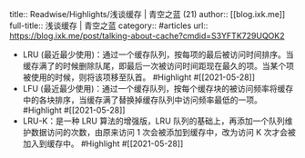 title:: Readwise/Highlights/浅谈缓存 | 青空之蓝 (21)
author:: [[blog.ixk.me]]
full-title:: 浅谈缓存 | 青空之蓝
category:: #articles
url:: https://blog.ixk.me/post/talking-about-cache?cmdid=S3YFTK729UQOK2

- LRU (最近最少使用)：通过一个缓存队列，按每项的最后被访问时间排序。当缓存满了的时候删除队尾，即最后一次被访问时间距现在最久的项。当某个项被使用的时候，则将该项移至队首。 #Highlight #[[2021-05-28]]
- LFU (最近最少使用)：通过一个缓存队列，按每个缓存块的被访问频率将缓存中的各块排序，当缓存满了替换掉缓存队列中访问频率最低的一项。 #Highlight #[[2021-05-28]]
- LRU-K：是一种 LRU 算法的增强版，LRU 队列的基础上，再添加一个队列维护数据访问的次数，由原来访问 1 次会被添加到缓存中，改为访问 K 次才会被加入到缓存中。 #Highlight #[[2021-05-28]]